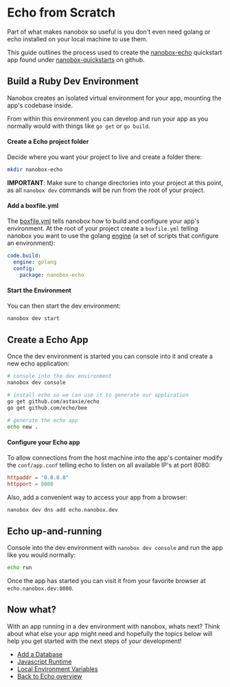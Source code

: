 # Echo from Scratch
Part of what makes nanobox so useful is you don't even need golang or echo installed on your local machine to use them.

This guide outlines the process used to create the <a href="https://github.com/nanobox-quickstarts/nanobox-echo" target="\_blank">nanobox-echo</a> quickstart app found under <a href="https://github.com/nanobox-quickstarts" target="\_blank">nanobox-quickstarts</a> on github.

## Build a Ruby Dev Environment
Nanobox creates an isolated virtual environment for your app, mounting the app's codebase inside.

From within this environment you can develop and run your app as you normally would with things like `go get` or `go build`.

#### Create a Echo project folder
Decide where you want your project to live and create a folder there:

```bash
mkdir nanobox-echo
```

**IMPORTANT**: Make sure to change directories into your project at this point, as all `nanobox dev` commands will be run from the root of your project.

#### Add a boxfile.yml
The <a href="https://docs.nanobox.io/boxfile/" target="\_blank">boxfile.yml</a> tells nanobox how to build and configure your app's environment. At the root of your project create a `boxfile.yml` telling nanobox you want to use the golang <a href="https://docs.nanobox.io/engines/" target="\_blank">engine</a> (a set of scripts that configure an environment):

```yaml
code.build:
  engine: golang
  config:
    package: nanobox-echo
```

#### Start the Environment
You can then start the dev environment:

```bash
nanobox dev start
```

## Create a Echo App
Once the dev environment is started you can console into it and create a new echo application:

```bash
# console into the dev environment
nanobox dev console

# install echo so we can use it to generate our application
go get github.com/astaxie/echo
go get github.com/echo/bee

# generate the echo app
echo new .
```

#### Configure your Echo app
To allow connections from the host machine into the app's container modify the `conf/app.conf` telling echo to listen on all available IP's at port 8080:

```conf
httpaddr = "0.0.0.0"
httpport = 8080
```

Also, add a convenient way to access your app from a browser:

```bash
nanobox dev dns add echo.nanobox.dev
```

## Echo up-and-running
Console into the dev environment with `nanobox dev console` and run the app like you would normally:

```bash
echo run
```

Once the app has started you can visit it from your favorite browser at `echo.nanobox.dev:8080`.

## Now what?
With an app running in a dev environment with nanobox, whats next? Think about what else your app might need and hopefully the topics below will help you get started with the next steps of your development!

* [Add a Database](/golang/echo/next-steps/add-a-database)
* [Javascript Runtime](/golang/echo/next-steps/javascript-runtime)
* [Local Environment Variables](/golang/echo/next-steps/local-evars)
* [Back to Echo overview](/golang/echo)

